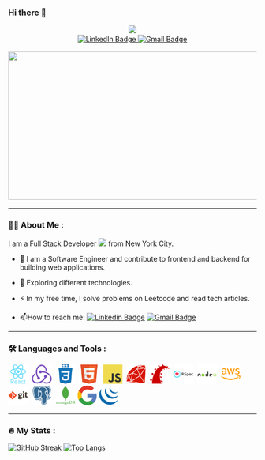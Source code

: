 ### Hi there 👋

<!--
**JQ-pan/JQ-Pan** is a ✨ _special_ ✨ repository because its `README.md` (this file) appears on your GitHub profile.

Here are some ideas to get you started:

- 🔭 I’m currently working on ...
- 🌱 I’m currently learning ...
- 👯 I’m looking to collaborate on ...
- 🤔 I’m looking for help with ...
- 💬 Ask me about ...
- 📫 How to reach me: ...
- 😄 Pronouns: ...
- ⚡ Fun fact: ...
-->

<div id="header" align="center">
  <img src="https://media.giphy.com/media/M9gbBd9nbDrOTu1Mqx/giphy.gif" width="100"/>
</div>

<div id="badges" align="center">
  <a href="http://linkedin.com/in/jiongqi">
    <img src="https://img.shields.io/badge/LinkedIn-blue?style=for-the-badge&logo=linkedin&logoColor=white" alt="LinkedIn Badge"/>
  </a>
  <a href="mailto:jiongqipan@gmail.com">
    <img src="https://img.shields.io/badge/-jiongqipan@gmail.com-D14836?style=for-the-badge&logo=Gmail&logoColor=white" alt="Gmail Badge"/>
  </a>
  <!-- <a href="your-youtube-URL">
    <img src="https://img.shields.io/badge/YouTube-red?style=for-the-badge&logo=youtube&logoColor=white" alt="Youtube Badge"/>
  </a>
  <a href="your-twitter-URL">
    <img src="https://img.shields.io/badge/Twitter-blue?style=for-the-badge&logo=twitter&logoColor=white" alt="Twitter Badge"/>
  </a> -->
</div>

<div align="center">
    <img src="https://komarev.com/ghpvc/?username=JQ-Pan&style=flat-square&color=blue" alt=""/>
</div>

<div align="center">
  <img src="https://media.giphy.com/media/dWesBcTLavkZuG35MI/giphy.gif" width="600" height="300"/>
</div>

---

### :man_technologist: About Me :

I am a Full Stack Developer <img src="https://media.giphy.com/media/WUlplcMpOCEmTGBtBW/giphy.gif" width="30"> from New York City.

- :telescope: I am a Software Engineer and contribute to frontend and backend for building web applications.

- :seedling: Exploring different technologies.

- :zap: In my free time, I solve problems on Leetcode and read tech articles.

- :mailbox:How to reach me: [![Linkedin Badge](https://img.shields.io/badge/-Jiong_Qi-blue?style=flat&logo=Linkedin&logoColor=white)](http://linkedin.com/in/jiongqi) [![Gmail Badge](https://img.shields.io/badge/-jiongqipan@gmail.com-red?style=flat&logo=gmail&logoColor=white)](mailto:jiongqipan@gmail.com)
---

### :hammer_and_wrench: Languages and Tools :
<div>
  <img src="https://github.com/devicons/devicon/blob/master/icons/react/react-original-wordmark.svg" title="React" alt="React" width="40" height="40"/>&nbsp;
  <img src="https://github.com/devicons/devicon/blob/master/icons/redux/redux-original.svg" title="Redux" alt="Redux " width="40" height="40"/>&nbsp;
  <img src="https://github.com/devicons/devicon/blob/master/icons/css3/css3-plain-wordmark.svg"  title="CSS3" alt="CSS" width="40" height="40"/>&nbsp;
  <img src="https://github.com/devicons/devicon/blob/master/icons/html5/html5-original.svg" title="HTML5" alt="HTML" width="40" height="40"/>&nbsp;
  <img src="https://github.com/devicons/devicon/blob/master/icons/javascript/javascript-original.svg" title="JavaScript" alt="JavaScript" width="40" height="40"/>&nbsp;
  <!-- <img src="https://github.com/devicons/devicon/blob/master/icons/python/python-original.svg" title="Python" alt="Python" width="40" height="40"/>&nbsp; -->
  <img src="https://github.com/devicons/devicon/blob/master/icons/ruby/ruby-plain.svg" title="Ruby" **alt="Ruby" width="40" height="40">&nbsp;
  <img src="https://github.com/devicons/devicon/blob/master/icons/rails/rails-plain.svg" title="Rails" **alt="Rails" width="40" height="40">&nbsp;
  <img src="https://github.com/devicons/devicon/blob/master/icons/rspec/rspec-original-wordmark.svg" title="RSpec" **alt="RSpec" width="40" height="40">&nbsp;
  <img src="https://github.com/devicons/devicon/blob/master/icons/nodejs/nodejs-original-wordmark.svg" title="NodeJS" alt="NodeJS" width="40" height="40"/>&nbsp;
  <img src="https://github.com/devicons/devicon/blob/master/icons/amazonwebservices/amazonwebservices-plain-wordmark.svg" title="AWS" alt="AWS" width="40" height="40"/>&nbsp;
  <img src="https://github.com/devicons/devicon/blob/master/icons/git/git-original-wordmark.svg" title="Git" **alt="Git" width="40" height="40"/>&nbsp;
  <img src="https://github.com/devicons/devicon/blob/master/icons/postgresql/postgresql-plain.svg" title="Postgresql" **alt="Postgresql" width="40" height="40">&nbsp;
  <img src="https://github.com/devicons/devicon/blob/master/icons/mongodb/mongodb-plain-wordmark.svg" title="MongoBD" **alt="MongoBD" width="40" height="40">
  <img src="https://github.com/devicons/devicon/blob/master/icons/google/google-original.svg" title="GoogleAPI" **alt="GoogleAPI" width="40" height="40">
  <img src="https://github.com/devicons/devicon/blob/master/icons/jquery/jquery-plain.svg" title="jQuery" **alt="jQuery" width="40" height="40">
</div>

---

### :fire: My Stats :
[![GitHub Streak](http://github-readme-streak-stats.herokuapp.com?user=JQ-Pan&theme=dark&background=000000)](https://git.io/streak-stats)
[![Top Langs](https://github-readme-stats.vercel.app/api/top-langs/?username=JQ-Pan&layout=compact&theme=vision-friendly-dark)](https://github.com/anuraghazra/github-readme-stats)
